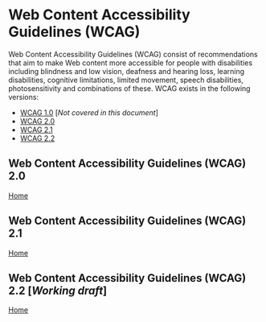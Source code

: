 # Web Content Accessibility Guidelines (WCAG)

Web Content Accessibility Guidelines (WCAG) consist of recommendations that aim to make Web content more accessible for people with disabilities including blindness and low vision, deafness and hearing loss, learning disabilities, cognitive limitations, limited movement, speech disabilities, photosensitivity and combinations of these.
WCAG exists in the following versions:
* [WCAG 1.0]() [_Not covered in this document_]
* [WCAG 2.0](#web-content-accessibility-guidelines-wcag-2-0)
* [WCAG 2.1](#web-content-accessibility-guidelines-wcag-2-1)
* [WCAG 2.2](#web-content-accessibility-guidelines-wcag-2-2-working-draft)

## Web Content Accessibility Guidelines (WCAG) 2.0

[Home](#web-content-accessibility-guidelines-wcag)

## Web Content Accessibility Guidelines (WCAG) 2.1

[Home](#web-content-accessibility-guidelines-wcag)

## Web Content Accessibility Guidelines (WCAG) 2.2 [_Working draft_]

[Home](#web-content-accessibility-guidelines-wcag)